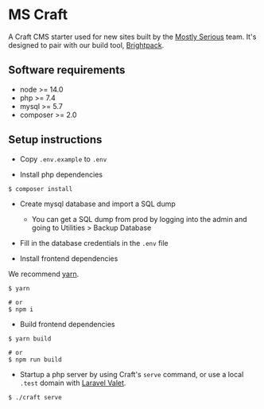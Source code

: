 # MS Craft

A Craft CMS starter used for new sites built by the [Mostly Serious](https://www.mostlyserious.io) team. It's designed to pair with our build tool, [Brightpack](https://github.com/mostlyserious/brightpack).

## Software requirements
- node >= 14.0
- php >= 7.4
- mysql >= 5.7
- composer >= 2.0

## Setup instructions

- Copy `.env.example` to `.env`

- Install php dependencies
```
$ composer install
```

- Create mysql database and import a SQL dump
    - You can get a SQL dump from prod by logging into the admin and going to Utilities > Backup Database

- Fill in the database credentials in the `.env` file

- Install frontend dependencies

We recommend [yarn](https://yarnpkg.com).

```
$ yarn

# or
$ npm i
```

- Build frontend dependencies
```
$ yarn build

# or
$ npm run build
```

- Startup a php server by using Craft's `serve` command, or use a local `.test` domain with [Laravel Valet](https://laravel.com/docs/8.x/valet).
```
$ ./craft serve
```
